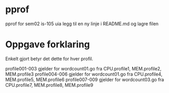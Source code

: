 # pprof
pprof for sem02 is-105 uia
legg til en ny linje i README.md og lagre filen
# Oppgave forklaring
Enkelt gjort betyr det dette for hver profil.

profile001-003 gjelder for wordcount01.go fra CPU.profile1, MEM.profile2, MEM.profile3
profile004-006 gjelder for wordcount01.go fra CPU.profile4, MEM.profile5, MEM.profile6
profile007-009 gjelder for wordcount03.go fra CPU.profile7, MEM.profile8, MEM.profile9